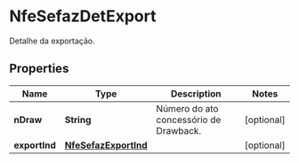 

# NfeSefazDetExport

Detalhe da exportação.

## Properties

| Name | Type | Description | Notes |
|------------ | ------------- | ------------- | -------------|
|**nDraw** | **String** | Número do ato concessório de Drawback. |  [optional] |
|**exportInd** | [**NfeSefazExportInd**](NfeSefazExportInd.md) |  |  [optional] |



